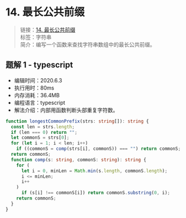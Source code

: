 # 14. 最长公共前缀

> 链接：[14. 最长公共前缀](https://leetcode-cn.com/problems/longest-common-prefix/)  
> 标签：字符串  
> 简介：编写一个函数来查找字符串数组中的最长公共前缀。

## 题解 1 - typescript

- 编辑时间：2020.6.3
- 执行用时：80ms
- 内存消耗：36.4MB
- 编程语言：typescript
- 解法介绍：内部用函数判断头部重复字符数。

```typescript
function longestCommonPrefix(strs: string[]): string {
  const len = strs.length;
  if (len === 0) return "";
  let commonS = strs[0];
  for (let i = 1; i < len; i++)
    if ((commonS = comp(strs[i], commonS)) === "") return commonS;
  return commonS;
  function comp(s: string, commonS: string): string {
    for (
      let i = 0, minLen = Math.min(s.length, commonS.length);
      i <= minLen;
      i++
    )
      if (s[i] !== commonS[i]) return commonS.substring(0, i);
    return commonS;
  }
}
```
